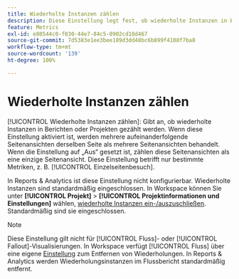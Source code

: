 ```yaml
---
title: Wiederholte Instanzen zählen
description: Diese Einstellung legt fest, ob wiederholte Instanzen in Berichten gezählt werden sollen.
feature: Metrics
exl-id: e80544c0-f030-44e7-84c5-0902cd18d467
source-git-commit: 7d5383e1ee3bee189d3dd48bc6b899f4108f7ba8
workflow-type: tm+mt
source-wordcount: '139'
ht-degree: 100%

---
```


# Wiederholte Instanzen zählen

[!UICONTROL Wiederholte Instanzen zählen]: Gibt an, ob wiederholte Instanzen in Berichten oder Projekten gezählt werden. Wenn diese Einstellung aktiviert ist, werden mehrere aufeinanderfolgende Seitenansichten derselben Seite als mehrere Seitenansichten behandelt. Wenn die Einstellung auf „Aus“ gesetzt ist, zählen diese Seitenansichten als eine einzige Seitenansicht. Diese Einstellung betrifft nur bestimmte Metriken, z. B. [!UICONTROL Einzelseitenbesuch].

In Reports &amp; Analytics ist diese Einstellung nicht konfigurierbar. Wiederholte Instanzen sind standardmäßig eingeschlossen.
In Workspace können Sie unter **[!UICONTROL Projekt]** > **[!UICONTROL Projektinformationen und Einstellungen]** wählen, [wiederholte Instanzen ein-/auszuschließen](/help/analyze/analysis-workspace/build-workspace-project/freeform-overview.md). Standardmäßig sind sie eingeschlossen.

>[!NOTE]
>Diese Einstellung gilt nicht für [!UICONTROL Fluss]- oder [!UICONTROL Fallout]-Visualisierungen. In Workspace verfügt [!UICONTROL Fluss] über eine eigene [Einstellung](/help/analyze/analysis-workspace/visualizations/c-flow/flow-settings.md) zum Entfernen von Wiederholungen. In Reports &amp; Analytics werden Wiederholungsinstanzen im Flussbericht standardmäßig entfernt.
